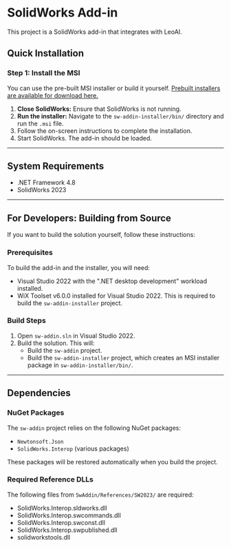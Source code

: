 # SolidWorks Add-in

This project is a SolidWorks add-in that integrates with LeoAI.

## Quick Installation

### Step 1: Install the MSI
You can use the pre-built MSI installer or build it yourself. [Prebuilt installers are available for download here.](https://github.com/kimdavis1/leo-ai-sw-addins/blob/main/SwAddin/sw-addin-installer/sw_addin_installer.msi)

1. **Close SolidWorks:** Ensure that SolidWorks is not running.
2. **Run the installer:** Navigate to the `sw-addin-installer/bin/` directory and run the `.msi` file.
3. Follow the on-screen instructions to complete the installation.
4. Start SolidWorks. The add-in should be loaded.

---

## System Requirements
- .NET Framework 4.8
- SolidWorks 2023

---

## For Developers: Building from Source

If you want to build the solution yourself, follow these instructions:

### Prerequisites
To build the add-in and the installer, you will need:
- Visual Studio 2022 with the ".NET desktop development" workload installed.
- WiX Toolset v6.0.0 installed for Visual Studio 2022. This is required to build the `sw-addin-installer` project.

### Build Steps
1. Open `sw-addin.sln` in Visual Studio 2022.
2. Build the solution. This will:
   - Build the `sw-addin` project.
   - Build the `sw-addin-installer` project, which creates an MSI installer package in `sw-addin-installer/bin/`.

---

## Dependencies

### NuGet Packages
The `sw-addin` project relies on the following NuGet packages:
- `Newtonsoft.Json`
- `SolidWorks.Interop` (various packages)

These packages will be restored automatically when you build the project.

### Required Reference DLLs
The following files from `SwAddin/References/SW2023/` are required:
- SolidWorks.Interop.sldworks.dll
- SolidWorks.Interop.swcommands.dll
- SolidWorks.Interop.swconst.dll
- SolidWorks.Interop.swpublished.dll
- solidworkstools.dll

